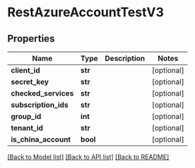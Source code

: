 # RestAzureAccountTestV3

## Properties
Name | Type | Description | Notes
------------ | ------------- | ------------- | -------------
**client_id** | **str** |  | [optional] 
**secret_key** | **str** |  | [optional] 
**checked_services** | **str** |  | [optional] 
**subscription_ids** | **str** |  | [optional] 
**group_id** | **int** |  | [optional] 
**tenant_id** | **str** |  | [optional] 
**is_china_account** | **bool** |  | [optional] 

[[Back to Model list]](../README.md#documentation-for-models) [[Back to API list]](../README.md#documentation-for-api-endpoints) [[Back to README]](../README.md)

